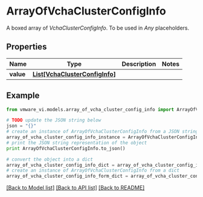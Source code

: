 # ArrayOfVchaClusterConfigInfo

A boxed array of *VchaClusterConfigInfo*. To be used in *Any* placeholders. 

## Properties
Name | Type | Description | Notes
------------ | ------------- | ------------- | -------------
**value** | [**List[VchaClusterConfigInfo]**](VchaClusterConfigInfo.md) |  | 

## Example

```python
from vmware_vi.models.array_of_vcha_cluster_config_info import ArrayOfVchaClusterConfigInfo

# TODO update the JSON string below
json = "{}"
# create an instance of ArrayOfVchaClusterConfigInfo from a JSON string
array_of_vcha_cluster_config_info_instance = ArrayOfVchaClusterConfigInfo.from_json(json)
# print the JSON string representation of the object
print ArrayOfVchaClusterConfigInfo.to_json()

# convert the object into a dict
array_of_vcha_cluster_config_info_dict = array_of_vcha_cluster_config_info_instance.to_dict()
# create an instance of ArrayOfVchaClusterConfigInfo from a dict
array_of_vcha_cluster_config_info_form_dict = array_of_vcha_cluster_config_info.from_dict(array_of_vcha_cluster_config_info_dict)
```
[[Back to Model list]](../README.md#documentation-for-models) [[Back to API list]](../README.md#documentation-for-api-endpoints) [[Back to README]](../README.md)


